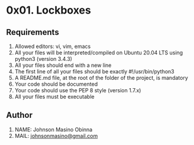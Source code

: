 # 0x01. Lockboxes

## Requirements

1. Allowed editors: vi, vim, emacs
2. All your files will be interpreted/compiled on Ubuntu 20.04 LTS using python3 (version 3.4.3)
3. All your files should end with a new line
4. The first line of all your files should be exactly #!/usr/bin/python3
5. A README.md file, at the root of the folder of the project, is mandatory
6. Your code should be documented
7. Your code should use the PEP 8 style (version 1.7.x)
8. All your files must be executable

## Author

1. NAME: Johnson Masino Obinna
2. MAIL: johnsonmasino@gmail.com